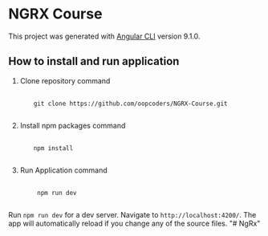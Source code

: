 # NGRX Course

This project was generated with [Angular CLI](https://github.com/angular/angular-cli) version 9.1.0.

## How to install and run application

1. Clone repository command

<pre>
    <code>
       git clone https://github.com/oopcoders/NGRX-Course.git
    </code>
</pre>

2. Install npm packages command

<pre>
    <code>
       npm install
    </code>
</pre>

3. Run Application command

<pre>
    <code>
        npm run dev
    </code>
</pre>

Run `npm run dev` for a dev server. Navigate to `http://localhost:4200/`. The app will automatically reload if you change any of the source files.
"# NgRx" 
